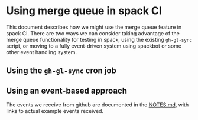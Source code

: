 # Using merge queue in spack CI

This document describes how we might use the merge queue feature in spack CI.  There are two ways we can consider taking advantage of the merge queue functionality for testing in spack, using the existing `gh-gl-sync` script, or moving to a fully event-driven system using spackbot or some other event handling system.

## Using the `gh-gl-sync` cron job



## Using an event-based approach

The events we receive from github are documented in the [NOTES.md](./NOTES.md), with links to actual example events received.

